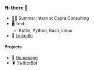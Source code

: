 ### Hi there 👋

- 🙆‍♂️ Summer intern at Capra Consulting
- 🖥️ Tech
  - Kotlin, Python, Bash, Linux
- 🔗 [LinkedIn](https://www.linkedin.com/in/theodorcarlsen/)

#### Projects
- 📃 [Homepage](https://theodorc.no/)
- ♜ [TwitterBot](https://twitter.com/chessdaily)

<!--
**TheodorRene/TheodorRene** is a ✨ _special_ ✨ repository because its `README.md` (this file) appears on your GitHub profile.

Here are some ideas to get you started:

- 🔭 I’m currently working on ...
- 🌱 I’m currently learning ...
- 👯 I’m looking to collaborate on ...
- 🤔 I’m looking for help with ...
- 💬 Ask me about ...
- 📫 How to reach me: ...
- 😄 Pronouns: ...
- ⚡ Fun fact: ...
-->
